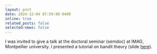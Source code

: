 ```yaml
---
layout: post
date: 2024-12-04 07:59:00-0400
inline: true
related_posts: false
selected-news: false
---
```


I was invited to give a talk at the doctoral seminar (semdoc) at IMAG, Montpellier university. 
I presented a tutorial on bandit theory (slide <a href="https://victorthuot.github.io/assets/pdf/slides_semdoc_dec2024.pdf">here</a>). 
